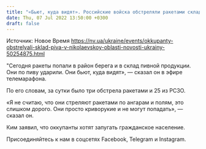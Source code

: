 ```yaml
---
title: "«Бьют, куда видят». Российские войска обстреляли ракетами склад пива в Николаевской области — Ким"
date: Thu, 07 Jul 2022 13:50:00 +0300
draft: false
---
```

Источник: Новое Время https://nv.ua/ukraine/events/okkupanty-obstrelyali-sklad-piva-v-nikolaevskoy-oblasti-novosti-ukrainy-50254875.html


"Сегодня ракеты попали в район берега и в склад пивной продукции. Они по пиву ударили. Они бьют, куда видят», — сказал он в эфире телемарафона.

По его словам, за сутки было три обстрела ракетами и 25 из РСЗО.

«Я не считаю, что они стреляют ракетами по ангарам и полям, это слишком дорого. Они просто криворукие и не могут попадать», — сказал он.

Ким заявил, что оккупанты хотят запугать гражданское население.

Присоединяйтесь к нам в соцсетях Facebook, Telegram и Instagram.

